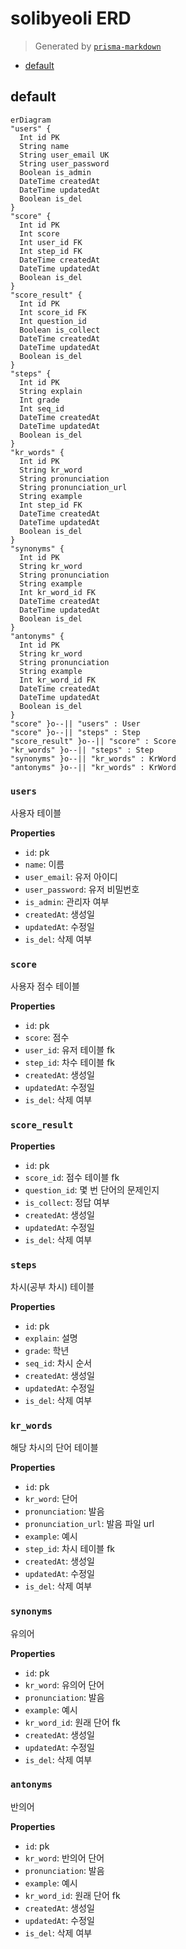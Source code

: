 # solibyeoli ERD
> Generated by [`prisma-markdown`](https://github.com/samchon/prisma-markdown)

- [default](#default)

## default
```mermaid
erDiagram
"users" {
  Int id PK
  String name
  String user_email UK
  String user_password
  Boolean is_admin
  DateTime createdAt
  DateTime updatedAt
  Boolean is_del
}
"score" {
  Int id PK
  Int score
  Int user_id FK
  Int step_id FK
  DateTime createdAt
  DateTime updatedAt
  Boolean is_del
}
"score_result" {
  Int id PK
  Int score_id FK
  Int question_id
  Boolean is_collect
  DateTime createdAt
  DateTime updatedAt
  Boolean is_del
}
"steps" {
  Int id PK
  String explain
  Int grade
  Int seq_id
  DateTime createdAt
  DateTime updatedAt
  Boolean is_del
}
"kr_words" {
  Int id PK
  String kr_word
  String pronunciation
  String pronunciation_url
  String example
  Int step_id FK
  DateTime createdAt
  DateTime updatedAt
  Boolean is_del
}
"synonyms" {
  Int id PK
  String kr_word
  String pronunciation
  String example
  Int kr_word_id FK
  DateTime createdAt
  DateTime updatedAt
  Boolean is_del
}
"antonyms" {
  Int id PK
  String kr_word
  String pronunciation
  String example
  Int kr_word_id FK
  DateTime createdAt
  DateTime updatedAt
  Boolean is_del
}
"score" }o--|| "users" : User
"score" }o--|| "steps" : Step
"score_result" }o--|| "score" : Score
"kr_words" }o--|| "steps" : Step
"synonyms" }o--|| "kr_words" : KrWord
"antonyms" }o--|| "kr_words" : KrWord
```

### `users`
사용자 테이블

**Properties**
  - `id`: pk
  - `name`: 이름
  - `user_email`: 유저 아이디
  - `user_password`: 유저 비밀번호
  - `is_admin`: 관리자 여부
  - `createdAt`: 생성일
  - `updatedAt`: 수정일
  - `is_del`: 삭제 여부

### `score`
사용자 점수 테이블

**Properties**
  - `id`: pk
  - `score`: 점수
  - `user_id`: 유저 테이블 fk
  - `step_id`: 차수 테이블 fk
  - `createdAt`: 생성일
  - `updatedAt`: 수정일
  - `is_del`: 삭제 여부

### `score_result`

**Properties**
  - `id`: pk
  - `score_id`: 점수 테이블 fk
  - `question_id`: 몇 번 단어의 문제인지
  - `is_collect`: 정답 여부
  - `createdAt`: 생성일
  - `updatedAt`: 수정일
  - `is_del`: 삭제 여부

### `steps`
차시(공부 차시) 테이블

**Properties**
  - `id`: pk
  - `explain`: 설명
  - `grade`: 학년
  - `seq_id`: 차시 순서
  - `createdAt`: 생성일
  - `updatedAt`: 수정일
  - `is_del`: 삭제 여부

### `kr_words`
해당 차시의 단어 테이블

**Properties**
  - `id`: pk
  - `kr_word`: 단어
  - `pronunciation`: 발음
  - `pronunciation_url`: 발음 파일 url
  - `example`: 예시
  - `step_id`: 차시 테이블 fk
  - `createdAt`: 생성일
  - `updatedAt`: 수정일
  - `is_del`: 삭제 여부

### `synonyms`
유의어

**Properties**
  - `id`: pk
  - `kr_word`: 유의어 단어
  - `pronunciation`: 발음
  - `example`: 예시
  - `kr_word_id`: 원래 단어 fk
  - `createdAt`: 생성일
  - `updatedAt`: 수정일
  - `is_del`: 삭제 여부

### `antonyms`
반의어

**Properties**
  - `id`: pk
  - `kr_word`: 반의어 단어
  - `pronunciation`: 발음
  - `example`: 예시
  - `kr_word_id`: 원래 단어 fk
  - `createdAt`: 생성일
  - `updatedAt`: 수정일
  - `is_del`: 삭제 여부